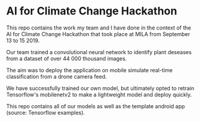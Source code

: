 # AI for Climate Change Hackathon


This repo contains the work my team and I have done in the context of the AI for Climate Change Hackathon that took place at MILA from September 13 to 15 2019. 

Our team trained a convolutional neural network to identify plant deseases from a dataset of over 44 000 thousand images. 

The aim was to deploy the application on mobile simulate real-time classification from a drone camera feed. 

We have successfully trained our own model, but ultimately opted to retrain Tensorflow's mobilenetv2 to make a lightweight model and deploy quickly. 

This repo contains all of our models as well as the template android app (source: Tensorflow examples). 

